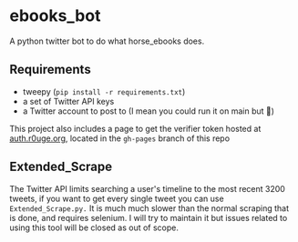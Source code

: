 # ebooks_bot

A python twitter bot to do what horse_ebooks does.

## Requirements
- tweepy (`pip install -r requirements.txt`)
- a set of Twitter API keys
- a Twitter account to post to (I mean you could run it on main but 🤷)

This project also includes a page to get the verifier token hosted at [auth.r0uge.org](https://auth.r0uge.org), located in the `gh-pages` branch of this repo

## Extended_Scrape
The Twitter API limits searching a user's timeline to the most recent 3200 tweets, if you want to get every single tweet you can use `Extended_Scrape.py.` It is much much slower than the normal scraping that is done, and requires selenium. I will try to maintain it but issues related to using this tool will be closed as out of scope.
